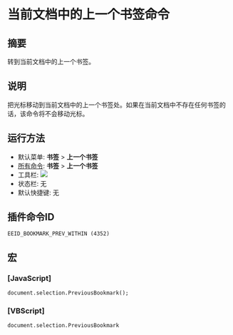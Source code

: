 # 当前文档中的上一个书签命令

## 摘要

转到当前文档中的上一个书签。

## 说明

把光标移动到当前文档中的上一个书签处。如果在当前文档中不存在任何书签的话，该命令将不会移动光标。

## 运行方法

- 默认菜单: **书签** \> **上一个书签**
- [所有命令](../tools/all_commands): **书签** \> **上一个书签**
- 工具栏: ![](../../images/bookmarkprevwithin..png)
- 状态栏: 无
- 默认快捷键: 无

## 插件命令ID

```
EEID_BOOKMARK_PREV_WITHIN (4352)
```

## 宏

### \[JavaScript\]

```
document.selection.PreviousBookmark();
```

### \[VBScript\]

```
document.selection.PreviousBookmark
```
